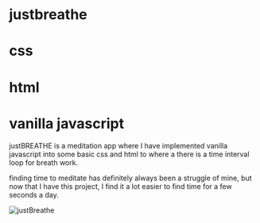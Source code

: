 # justbreathe

# css 
# html
# vanilla javascript 

justBREATHE
  is a meditation app where I have implemented vanilla javascript into some basic css and html to where a there is a time interval loop for breath work.

finding time to meditate has definitely always been a struggle of mine, but  now that I have this project, I find it a lot easier to find time for a few seconds a day. 


![justBreathe](https://user-images.githubusercontent.com/78777206/141609221-4809c4ef-8038-48ce-8227-8ecfb1aa80fc.png)
